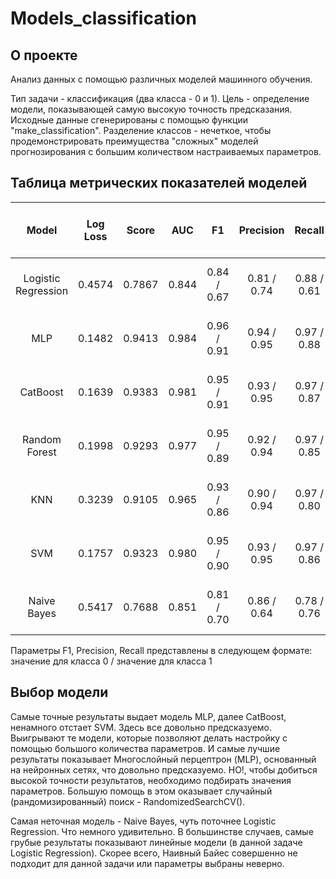 # Models_classification


## О проекте
Анализ данных с помощью различных моделей машинного обучения.

Тип задачи - классификация (два класса - 0 и 1). 
Цель - определение модели, показывающей самую высокую точность предсказания.
Исходные данные сгенерированы с помощью функции "make_classification". Разделение классов - нечеткое, чтобы продемонстрировать преимущества "сложных" моделей прогнозирования с большим количеством настраиваемых параметров.


## Таблица метрических показателей моделей
|       **Model**       | Log Loss |  Score   |   AUC   |     F1      |  Precision  |   Recall    | Accuracy |   TN, FP, FN, TP    | 
|:---------------------:|:--------:|:--------:|:-------:|:-----------:|:-----------:|:-----------:|:--------:|:--------------------:|
|  Logistic Regression  |  0.4574  |  0.7867  |  0.844  | 0.84 / 0.67 | 0.81 / 0.74 | 0.88 / 0.61 |   0.79   | 2294, 305, 548, 853  |
|          MLP          |  0.1482  |  0.9413  |  0.984  | 0.96 / 0.91 | 0.94 / 0.95 | 0.97 / 0.88 |   0.94   | 2527, 72, 163, 1238  |
|       CatBoost        |  0.1639  |  0.9383  |  0.981  | 0.95 / 0.91 | 0.93 / 0.95 | 0.97 / 0.87 |   0.94   | 2528, 71, 176, 1225  |
|    Random Forest      |  0.1998  |  0.9293  |  0.977  | 0.95 / 0.89 | 0.92 / 0.94 | 0.97 / 0.85 |   0.93   | 2523, 76, 207, 1194  |
|          KNN          |  0.3239  |  0.9105  |  0.965  | 0.93 / 0.86 | 0.90 / 0.94 | 0.97 / 0.80 |   0.91   | 2522, 77, 281, 1120  |
|          SVM          |  0.1757  |  0.9323  |  0.980  | 0.95 / 0.90 | 0.93 / 0.95 | 0.97 / 0.86 |   0.93   | 2530, 69, 202, 1199  |
|     Naive Bayes       |  0.5417  |  0.7688  |  0.851  | 0.81 / 0.70 | 0.86 / 0.64 | 0.78 / 0.76 |   0.77   | 2015, 584, 341, 1060 |

Параметры F1, Precision, Recall представлены в следующем формате: значение для класса 0 / значение для класса 1


## Выбор модели

Самые точные результаты выдает модель MLP, далее CatBoost, ненамного отстает SVM. Здесь все довольно предсказуемо. Выигрывают те модели, которые позволяют делать настройку с помощью большого количества параметров. И самые лучшие результаты показывает Многослойный перцептрон (MLP), основанный на нейронных сетях, что довольно предсказуемо. НО!, чтобы добиться высокой точности результатов, необходимо подбирать значения параметров. Большую помощь в этом оказывает случайный (рандомизированный) поиск - RandomizedSearchCV().

Самая неточная модель - Naive Bayes, чуть поточнее Logistic Regression. Что немного удивительно. В большинстве случаев, самые грубые результаты показывают линейные модели (в данной задаче Logistic Regression). Скорее всего, Наивный Байес совершенно не подходит для данной задачи или параметры выбраны неверно. 

